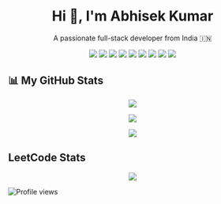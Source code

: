 
<h1 align="center">Hi 👋, I'm Abhisek Kumar</h1>
<p align="center">A passionate full-stack developer from India 🇮🇳</p>

<!-- Badges for skills -->
<p align="center">
  <img src="https://img.shields.io/badge/HTML5-E34F26?style=for-the-badge&logo=html5&logoColor=white"/>
  <img src="https://img.shields.io/badge/CSS3-1572B6?style=for-the-badge&logo=css3&logoColor=white"/>
  <img src="https://img.shields.io/badge/JavaScript-yellow?style=for-the-badge&logo=javascript&logoColor=black"/>
  <img src="https://img.shields.io/badge/PHP-777BB4?style=for-the-badge&logo=php&logoColor=white"/>
  <img src="https://img.shields.io/badge/MySQL-4479A1?style=for-the-badge&logo=mysql&logoColor=white"/>
  <img src="https://img.shields.io/badge/MERN-black?style=for-the-badge&logo=react&logoColor=white"/>
  <img src="https://img.shields.io/badge/Java-ED8B00?style=for-the-badge&logo=java&logoColor=white"/>
  <img src="https://img.shields.io/badge/C-00599C?style=for-the-badge&logo=c&logoColor=white"/>
  <img src="https://img.shields.io/badge/Python-3776AB?style=for-the-badge&logo=python&logoColor=white"/>
</p>

<!-- GitHub Stats -->
<h2>📊 My GitHub Stats</h2>

<p align="center">
  <img src="https://github-readme-stats.vercel.app/api?username=AbhisekWebDev&show_icons=true&theme=radical" />
</p>
<p align="center">
  <img src="[https://github-readme-streak-stats.herokuapp.com/?user=AbhisekWebDev&theme=radical](https://github-readme-streak-stats.herokuapp.com/?user=AbhisekWebDev&theme=radical)" />
</p>
<p align="center">
<!--   <img src="https://github-readme-stats.vercel.app/api/top-langs/?username=AbhisekWebDev&layout=compact&theme=radical" /> -->
      <img src="https://github-readme-stats.vercel.app/api/top-langs/?username=AbhisekWebDev&layout=compact&theme=radical&include_all_commits=true" />
</p>

<!-- LeetCode Stats -->
<h2>LeetCode Stats</h2>
<p align="center">
  <img src="https://leetcard.jacoblin.cool/AbhisekWebDev?theme=dark&font=Source%20Sans%20Pro&ext=heatmap" />
</p>


![Profile views](https://komarev.com/ghpvc/?username=AbhisekWebDev&color=blue)
